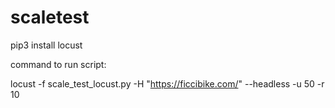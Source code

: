 # scaletest

pip3 install locust

command to run script:

locust -f scale_test_locust.py -H "https://ficcibike.com/" --headless -u 50 -r 10
